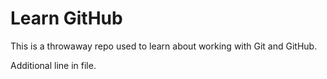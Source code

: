 # Learn GitHub

This is a throwaway repo used to learn about working with Git and GitHub.

Additional line in file.
